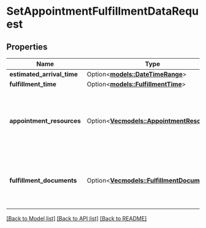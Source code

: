 # SetAppointmentFulfillmentDataRequest

## Properties

Name | Type | Description | Notes
------------ | ------------- | ------------- | -------------
**estimated_arrival_time** | Option<[**models::DateTimeRange**](DateTimeRange.md)> |  | [optional]
**fulfillment_time** | Option<[**models::FulfillmentTime**](FulfillmentTime.md)> |  | [optional]
**appointment_resources** | Option<[**Vec<models::AppointmentResource>**](AppointmentResource.md)> | List of resources that performs or performed job appointment fulfillment. | [optional]
**fulfillment_documents** | Option<[**Vec<models::FulfillmentDocument>**](FulfillmentDocument.md)> | List of documents captured during service appointment fulfillment. | [optional]

[[Back to Model list]](../README.md#documentation-for-models) [[Back to API list]](../README.md#documentation-for-api-endpoints) [[Back to README]](../README.md)


